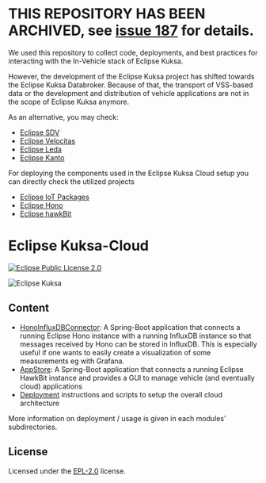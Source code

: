 <!--
******************************************************************************
Copyright (c) 2018 Dortmund University of Applied Sciences and Arts

All rights reserved. This program and the accompanying materials
are made available under the terms of the Eclipse Public License v2.0
which accompanies this distribution, and is available at
https://www.eclipse.org/org/documents/epl-2.0/index.php

Contributors:
    Robert Hoettger - initial readme files added
*****************************************************************************
-->

# THIS REPOSITORY HAS BEEN ARCHIVED, see [issue 187](https://github.com/eclipse/kuksa.cloud/issues/187) for details.

We used this repository to collect code, deployments, and best practices for interacting with the In-Vehicle stack of Eclipse Kuksa.

However, the development of the Eclipse Kuksa project has shifted towards the Eclipse Kuksa Databroker. Because of that, the transport of VSS-based data or the development and distribution of vehicle applications are not in the scope of Eclipse Kuksa anymore.

As an alternative, you may check:

- [Eclipse SDV](https://sdv.eclipse.org)
- [Eclipse Velocitas](https://github.com/eclipse-velocitas)
- [Eclipse Leda](https://github.com/eclipse-leda)
- [Eclipse Kanto](https://github.com/eclipse-kanto)

For deploying the components used in the Eclipse Kuksa Cloud setup you can directly check the utilized projects

- [Eclipse IoT Packages](https://github.com/eclipse/packages)
- [Eclipse Hono](https://github.com/eclipse-hono/hono)
- [Eclipse hawkBit](https://github.com/eclipse/hawkbit)

# Eclipse Kuksa-Cloud
[![Eclipse Public License 2.0](https://img.shields.io/badge/license-EPL--2.0-green.svg "Eclipse Public License 2.0")](LICENSE)

![Eclipse Kuksa](logos/kuksa.png "Eclipse Kuksa Logo")

## Content

* [HonoInfluxDBConnector](utils/hono-influxdb-connector/README.md): A Spring-Boot application that connects a running Eclipse Hono instance with a running InfluxDB instance so that messages received by Hono can be stored in InfluxDB. This is especially useful if one wants to easily create a visualization of some measurements eg with Grafana.
* [AppStore](kuksa-appstore/README.md): A Spring-Boot application that connects a running Eclipse HawkBit instance and provides a GUI to manage vehicle (and eventually cloud) applications
* [Deployment](deployment/README.md) instructions and scripts to setup the overall cloud architecture


More information on deployment / usage is given in each modules' subdirectories.

## License

Licensed under the [EPL-2.0](LICENSE) license.
